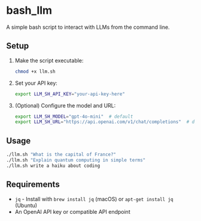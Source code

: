 # bash_llm
A simple bash script to interact with LLMs from the command line.

## Setup

1. Make the script executable:
   ```bash
   chmod +x llm.sh
   ```

2. Set your API key:
   ```bash
   export LLM_SH_API_KEY="your-api-key-here"
   ```

3. (Optional) Configure the model and URL:
   ```bash
   export LLM_SH_MODEL="gpt-4o-mini"  # default
   export LLM_SH_URL="https://api.openai.com/v1/chat/completions"  # default
   ```

## Usage

```bash
./llm.sh "What is the capital of France?"
./llm.sh "Explain quantum computing in simple terms"
./llm.sh write a haiku about coding
```

## Requirements

- `jq` - Install with `brew install jq` (macOS) or `apt-get install jq` (Ubuntu)
- An OpenAI API key or compatible API endpoint
